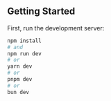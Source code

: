 
## Getting Started

First, run the development server:

```bash
npm install
# and
npm run dev
# or
yarn dev
# or
pnpm dev
# or
bun dev
```

